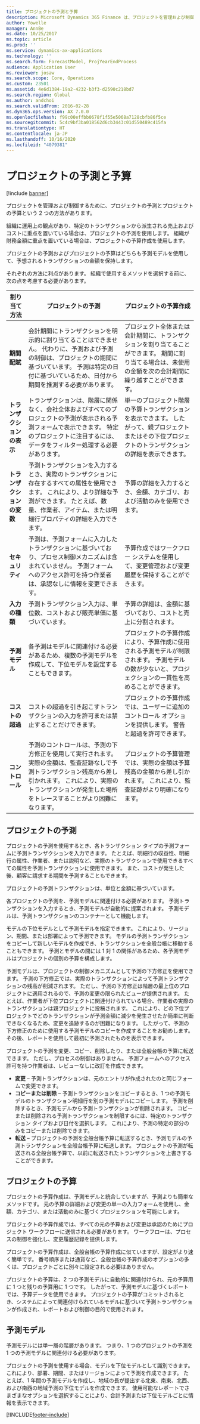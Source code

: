 ```yaml
---
title: プロジェクトの予測と予算
description: Microsoft Dynamics 365 Finance は、プロジェクトを管理および制御するため、プロジェクトの予測とプロジェクトの予算を提供します。
author: Yowelle
manager: AnnBe
ms.date: 10/25/2017
ms.topic: article
ms.prod: ''
ms.service: dynamics-ax-applications
ms.technology: ''
ms.search.form: ForecastModel, ProjYearEndProcess
audience: Application User
ms.reviewer: josaw
ms.search.scope: Core, Operations
ms.custom: 23501
ms.assetid: 4e6d1384-19a2-4232-b3f3-d2590c218bd7
ms.search.region: Global
ms.author: andchoi
ms.search.validFrom: 2016-02-28
ms.dyn365.ops.version: AX 7.0.0
ms.openlocfilehash: f99c00effbb0678f1f55e5068a7128cbfb86f5ce
ms.sourcegitcommit: 5c4c9bf3ba018562d6cb3443c01d550489c415fa
ms.translationtype: HT
ms.contentlocale: ja-JP
ms.lasthandoff: 10/16/2020
ms.locfileid: "4079381"
---
```

# <a name="project-forecasts-and-budgets"></a>プロジェクトの予測と予算

[!include [banner](../includes/banner.md)]

プロジェクトを管理および制御するために、プロジェクトの予測とプロジェクトの予算という 2 つの方法があります。 

組織に運用上の観点があり、特定のトランザクションから派生される売上およびコストに重点を置いている場合は、プロジェクトの予測を使用します。 組織が財務金額に重点を置いている場合は、プロジェクトの予算作成を使用します。 

プロジェクトの予測およびプロジェクトの予算はどちらも予測モデルを使用して、予想されるトランザクションの金額を保持します。 

それぞれの方法に利点があります。 組織で使用するメソッドを選択する前に、次の点を考慮する必要があります。

|   割り当て方法       |           プロジェクトの予測            |        プロジェクトの予算作成                           |
|---------------------------|------------------------------------------|----------------------------------------------------|
| **期間配賦**     | 会計期間にトランザクションを明示的に割り当てることはできません。 代わりに、予測および予測の制御は、プロジェクトの期間に基づいています。 予測は特定の日付に基づいているため、日付から期間を推測する必要があります。 | プロジェクト全体または会計期間に、トランザクションを割り当てることができます。 期間に割り当てる場合は、未使用の金額を次の会計期間に繰り越すことができます。 |
| **トランザクションの表示**  | トランザクションは、階層に関係なく、会社全体およびすべてのプロジェクトの予測が表示される予測フォームで表示できます。 特定のプロジェクトに注目するには、データをフィルター処理する必要があります。                                       | 単一のプロジェクト階層の予算トランザクションを表示できます。 したがって、親プロジェクトまたはその下位プロジェクトのトランザクションの詳細を表示できます。                 |
| **トランザクションの変数** | 予測トランザクションを入力するとき、実際のトランザクションに存在するすべての属性を使用できます。 これにより、より詳細な予測ができます。 たとえば、数量、作業者、アイテム、または明細行プロパティの詳細を入力できます。         | 予算の詳細を入力するとき、金額、カテゴリ、および活動のみを使用できます。                    |
| **セキュリティ**              | 予測は、予測フォームに入力したトランザクションに基づいており、プロセス制御メカニズムは含まれていません。 予測フォームへのアクセス許可を持つ作業者は、承認なしに情報を変更できます。                                        | 予算作成ではワークフロー システムを使用して、変更管理および変更履歴を保持することができます。         |
| **入力の種類**           | 予測トランザクション入力は、単位数、コストおよび販売単価に基づいています。  | 予算の詳細は、金額に基づいており、コストと売上に分割されます。                                          |
| **予測モデル**       | 各予測はモデルに関連付ける必要があるため、複数の予測モデルを作成して、下位モデルを設定することもできます。           | プロジェクトの予算作成により、予算作成に使用される予測モデルが制限されます。 予測モデルの数が少ないと、プロジェクションの一貫性を高めることができます。                           |
| **コストの超過**         | コストの超過を引き起こすトランザクションの入力を許可または禁止することだけできます。   | プロジェクトの予算作成では、ユーザーに追加のコントロール オプションを提供します。 警告と超過を許可できます。                    |
| **コントロール**               | 予測のコントロールは、予測の下方修正を使用して実行されます。 実際の金額は、監査証跡なしで予測トランザクション残高から差し引かれます。 これにより、実際のトランザクションが発生した場所をトレースすることがより困難になります。                   | プロジェクトの予算管理では、実際の金額は予算残高の金額から差し引かれます。 これにより、監査証跡がより明確になります。                                   |

## <a name="project-forecasts"></a>プロジェクトの予測
プロジェクトの予測を使用するとき、各トランザクション タイプの予測フォームに予測トランザクションを入力できます。 たとえば、明細行の収益性、明細行の属性、作業者、または説明など、実際のトランザクションで使用できるすべての属性を予測トランザクションに使用できます。 また、コストが発生した後、顧客に請求する期間を予測することもできます。 

プロジェクトの予測トランザクションは、単位と金額に基づいています。 

各プロジェクトの予測を、予測モデルに関連付ける必要があります。 予測トランザクションを入力するとき、予測モデルが自動的に提案されます。 予測モデルは、予測トランザクションのコンテナーとして機能します。 

モデルの下位モデルとして予測モデルを指定できます。 これにより、リージョン、期間、または部署によって予測できます。 モデルの予測トランザクションをコピーして新しいモデルを作成でき、トランザクションを全般台帳に移動することもできます。 予測とモデルの間には 1 対 1 の関係があるため、各予測モデルはプロジェクトの個別の予算を構成します。 

予測モデルは、プロジェクトの制御メカニズムとして予測の下方修正を使用できます。 予測の下方修正では、実際のトランザクションによって予測トランザクションの残高が削減されます。 ただし、予測の下方修正は階層の最上位のプロジェクトに適用されるので、予測の変更の限られたビューが提供されます。 たとえば、作業者が下位プロジェクトに関連付けられている場合、作業者の実際のトランザクションは親プロジェクトに投稿されます。 これにより、どの下位プロジェクトでどのトランザクションが予測金額に減少を発生させたか簡単に判断できなくなるため、変更を追跡するのが困難になります。 したがって、予測の下方修正のために使用する予測モデルのコピーを作成することをお勧めします。 その後、レポートを使用して最初に予測されたものを表示できます。 

プロジェクトの予測を変更、コピー、削除したり、または全般台帳の予算に転送できます。 ただし、プロセスの制御はありません。 予測フォームへのアクセス許可を持つ作業者は、レビューなしに改訂を作成できます。

-   **変更** – 予測トランザクションは、元のエントリが作成されたのと同じフォームで変更できます。
-   **コピーまたは削除** – 予測トランザクションをコピーするとき、1 つの予測モデルのトランザクション明細行を別の予測モデルにコピーします。 予測を削除するとき、予測モデルから予測トランザクションが削除されます。 コピーまたは削除される予測トランザクションを制限するには、特定のトランザクション タイプおよび日付を選択します。 これにより、予測の特定の部分のみをコピーまたは削除できます。
-   **転送** – プロジェクトの予測を全般台帳予算に転送するとき、予測モデルの予測トランザクションを全般台帳予算に転送します。 プロジェクトの予測が転送される全般台帳予算で、以前に転送されたトランザクションを上書きすることができます。

## <a name="project-budgets"></a>プロジェクトの予算
プロジェクトの予算作成は、予測モデルと統合していますが、予測よりも簡単なメソッドです。 元の予算の詳細および変更の単一の入力フォームを使用し、金額、カテゴリ、または活動のみに基づくプロジェクションを可能にします。 

プロジェクトの予算作成では、すべての元の予算および変更は承認のためにプロジェクト ワークフローに送信される必要があります。 ワークフローは、プロセスの制御を強化し、変更履歴記録を提供します。 

プロジェクトの予算作成は、全般台帳の予算作成に似ていますが、設定がより速く簡単です。 番号順序または通貨など、全般台帳の予算作成のオプションの多くは、プロジェクトごとに別々に設定される必要はありません。

プロジェクトの予算は、2 つの予測モデルに自動的に関連付けられ、元の予算用に 1 つと残りの予算用に 1 つです。 したがって、予測モデルに基づくレポートでは、予算データを使用できます。 プロジェクトの予算がコミットされるとき、システムによって関連付けられているモデルに基づいて予測トランザクションが作成され、レポートおよび制御の目的で使用されます。

## <a name="forecast-models"></a>予測モデル
予測モデルには単一層の階層があります。 つまり、1 つのプロジェクトの予測を 1 つの予測モデルに関連付ける必要があります。

プロジェクトの予測を使用する場合、モデルを下位モデルとして識別できます。 これにより、部署、期間、またはリージョンによって予測を作成できます。 たとえば、1 年間の予測モデルを作成し、地域の長が提出する北東、南東、北西、および南西の地域予測の下位モデルを作成できます。 使用可能なレポートでさまざまなオプションを選択することにより、合計予測または下位モデルごとに情報を表示できます。





[!INCLUDE[footer-include](../includes/footer-banner.md)]